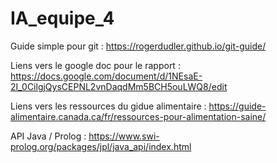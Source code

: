 # IA_equipe_4

Guide simple pour git : https://rogerdudler.github.io/git-guide/

Liens vers le google doc pour le rapport : https://docs.google.com/document/d/1NEsaE-2I_0CilgjQysCEPNL2vnDaqdMm5BCH5ouLWQ8/edit

Liens vers les ressources du gidue alimentaire : https://guide-alimentaire.canada.ca/fr/ressources-pour-alimentation-saine/ 

API Java / Prolog : https://www.swi-prolog.org/packages/jpl/java_api/index.html 